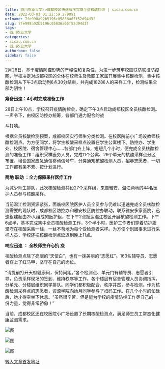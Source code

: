 ```yaml
---
title: 四川农业大学->成都校区快速有序完成全员核酸检测 | sicau.com.cn
date: 2022-03-03 01:22:59.279091
urlname: 7fe998a92b5196c05836a65f52d94d3f
slug: 7fe998a92b5196c05836a65f52d94d3f
tags: 
- 四川农业大学
categories:
- sicau.com.cn
- 四川农业大学
authorbox: false
sidebar: false
---
```

2月28日，基于疫情防控形势的严峻性和复杂性，为进一步筑牢校园联防联控防疫网，学校决定对成都校区的全体在校师生及教职工家属开展集中核酸检测。集中核酸检测从下午3点启动到6点30分结束，共完成18288人的采样工作，检测结果全部为阴性！

**筹备迅速：4小时完成准备工作**

28日上午10点，学校召开疫情防控会，确定下午3点启动成都校区全员核酸检测。一声令下，由校区防控办统筹，各部门通力配合的战
<!--more-->
斗打响。

根据全员核酸检测预案，成都校区实行师生分类检测。在校医院前小广场设教师核酸检测点。为方便同学，将学生核酸采样点设置在学生公寓楼下。防控办、学生处、校医院、宿舍管理中心……各部门齐上阵，短短几个小时，便完成全员核酸检测的准备工作：组织采样医务人员，完成11个公寓、29个单元的核酸采样点分区布置，增设国家应急通信移动信号车，分类通知核酸检测人员，招募志愿者，一切工作都有条不紊、按计划进行。

**两地** **联动** **：全力保障采样医疗工作**

为减少师生排队，此次核酸检测共设27个采样组，来自雅安、温江两地的44名医护人员参与核酸采样。

当前温江检测资源紧张，面临校医院医护人员全员参与仍难以迅速完成全员核酸检测需要的现状时，成都校区防控办和雅安校区防控办联动，联系雅安多家医院，迅速组建起由25人组成的医护组，在下午2点抵达温江校区开展核酸检测工作。下午6点半，基本完成集中全员核酸检测工作，3个半小时，医护工作者们穿着防护服坚守在核酸采集一线，一丝不苟地为每个受检测者采样。为方便个别因事未进行采样人员，学校还把核酸检测点延迟到晚上11点。

**响应迅速** **：** **全校师生齐心抗** **疫**

核酸检测点除了亮眼的“天使白”，也有一抹美丽的“志愿红”。163名辅导员、志愿者穿上了红马甲，坚守在自己的岗位。

“请提前打开天府健康码，保持间距。”各个检测点、单元门有辅导员、志愿者引导，负责采样现场的签到、维持秩序等工作。各个楼层有宿舍管理人员协调指挥，分单元、分楼层组织同学排队。同学们都积极配合，秩序井然，参与检测。作为核酸检测采样点的志愿者，资源学院向娇月同学参与了扫码工作。在几个小时的忙碌后，她才得空坐下休息。“虽然很辛苦，但是能为学校的疫情防控工作尽自己的一份力量，觉得非常骄傲！”

当前，成都校区还在校医院小广场设置了长期核酸检测点，满足师生员工常态化健康监测需求。

![图](https://news.sicau.edu.cn/__local/9/5D/4E/94E135B74BE3223AC0C1B7CB557_2FCA79AC_2BD7F.jpg)

![图](https://news.sicau.edu.cn/__local/6/90/D3/E3FEB1DA3A657FAD74981D2BFAE_D6DF04EE_37B55.jpg)

![图](https://news.sicau.edu.cn/__local/3/32/D5/C964D56CC0267CCC97D7860244E_A7C9BEF1_44BF3.jpg)

[转入文章首发地址](https://news.sicau.edu.cn/info/1135/66842.htm)